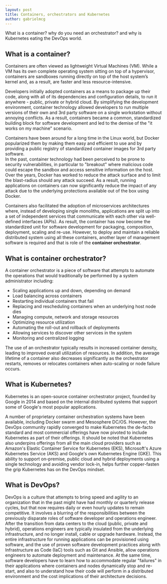 ```yaml
---
layout: post
title: Containers, orchestrators and Kubernetes
author: gabrielmcg
---
```


What is a container? why do you need an orchestrator? and why is Kubernetes eating the DevOps world.

## What is a container?

Containers are often viewed as lightweight Virtual Machines (VM). While a VM has its own complete operating system sitting on 
top of a hypervisor, containers are sandboxes running directly on top of the host system’s kernel and, as a result, are faster 
and less resource-intensive. 

Developers initially adopted containers as a means to package up their code, along with all of its dependencies and 
configuration details, to run it anywhere - public, private or hybrid cloud. By simplifying the development environment,
container technology allowed developers to run multiple versions of their own and 3rd party software on a single workstation 
without annoying conflicts. As a result, containers became a common, standardized building block for software development 
and led to the demise of the "it works on my machine" scenario.

Containers have been around for a long time in the Linux world, but Docker popularized them by making them easy 
and efficient to use and by providing a public registry of standardized container images for 3rd party  software.  
In the past, container technology had been perceived to be prone to security vulnerabilities,
in particular to "breakout" where malicious code could escape the sandbox and access sensitive information on the host. 
Over the years, Docker has worked to reduce the attack surface and to limit the blast-radius should any attack succeed. 
As a result, running applications on containers can now significantly reduce the impact of any attack due to the 
underlying protections available out of the box using Docker.

Containers also facilitated the adoption of microservices architectures where, instead of developing single monoliths, 
applications are split up into a set of independent services that communicate with each other via 
well-defined interfaces (APIs). As result, the container has now become the standardized unit for software development 
for packaging, composition, deployment, scaling and re-use.  However, to deploy and maintain a reliable distributed system 
using all these containers, another layer of management software is required and that is role of the **container orchestrator**.


## What is  container orchestrator?

A container orchestrator is a piece of software that attempts to automate the operations that would traditionally 
be performed by a system administrator including:

- Scaling applications up and down, depending on demand
- Load balancing across containers
- Restarting individual containers that fail
- Replacing and rescheduling containers when an underlying host node dies
- Managing compute, network and storage resources
- Optimizing resource utilization
- Automating the roll-out and rollback of deployments
- Allowing services to discover other services in the system
- Monitoring and centralized logging

The use of an orchestrator typically results in increased container density, leading to improved overall utilization 
of resources. In addition, the average lifetime of a container also decreases significantly as the orchestrator restarts, 
removes or relocates containers when auto-scaling or node failure occurs.


## What is Kubernetes?


Kubernetes is an open-source container orchestrator project, founded by Google in 2014 and based on the internal 
distributed systems that support some of Google's most popular applications.

A number of proprietary container orchestration systems have been available, including Docker swarm and 
Mesosphere DC/OS. However, the DevOps community rapidly converged to make Kubernetes the de-facto standard and most 
commercial offerings have now pivoted to include Kubernetes as part of their offerings.  It should be noted that Kubernetes 
also underpins offerings from all the main cloud providers such as Amazon's Elastic Container Service for Kubernetes (EKS), 
Microsoft's Azure Kubernetes Service (AKS) and Google's own Kubernetes Engine (GKE). This ability to support on-premise, 
public cloud and hybrid deployments using a single technology and avoiding vendor lock-in, helps further copper-fasten the 
grip Kubernetes has on the DevOps mindset.  


## What is DevOps?

DevOps is a culture that attempts to bring speed and agility to an organization that in the past might have had monthly or 
quarterly release cycles, but that now requires daily or even hourly updates to remain competitive. It involves a 
blurring of the responsibilities between the previously disparate roles of software developer and operations engineer. 
After the transition from data centers to the cloud (public, private and hybrid), operations engineers are typically 
insulated from the underlying infrastructure, and no longer install, cable or upgrade hardware.  Instead, the entire 
infrastructure for running applications can be provisioned using software, and the use of proven software development practices 
along with Infrastructure as Code (IaC) tools such as Git and Ansible, allow operations engineers to automate deployment and maintenance. At the same time, software developers have to learn how to accommodate regular "failures" in their applications where containers and nodes dynamically stop and re-start, and also to understand how their code will perform in a distributed environment and the cost implications of their architecture decisions. 

